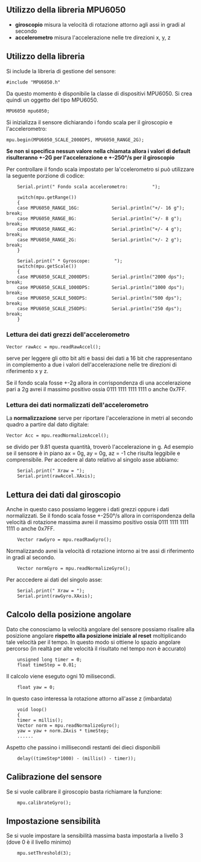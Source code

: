 

## Utilizzo della libreria MPU6050

- **giroscopio**  misura la velocità di rotazione attorno agli assi in gradi al secondo
- **accelerometro**  misura l'accelerazione nelle tre direzioni x, y, z 

## Utilizzo della libreria

Si include la libreria di gestione del sensore:

    #include "MPU6050.h"

Da questo momento è disponibile la classe di dispositivi MPU6050. Si crea quindi un oggetto del tipo MPU6050.

    MPU6050 mpu6050;

Si inizializza il sensore dichiarando i fondo scala per il giroscopio e l'accelerometro:

    mpu.begin(MPU6050_SCALE_2000DPS, MPU6050_RANGE_2G);

**Se non si specifica nessun valore nella chiamata allora i valori di default risulteranno +-2G per l'accelerazione e +-250°/s per il giroscopio**

Per controllare il fondo scala impostato per la'ccelerometro si può utilizzare la seguente porzione di codice:
        
        Serial.print(" Fondo scala accelerometro:         ");
        
        switch(mpu.getRange())
        {
        case MPU6050_RANGE_16G:            Serial.println("+/- 16 g"); break;
        case MPU6050_RANGE_8G:             Serial.println("+/- 8 g"); break;
        case MPU6050_RANGE_4G:             Serial.println("+/- 4 g"); break;
        case MPU6050_RANGE_2G:             Serial.println("+/- 2 g"); break;
        }  
        
        Serial.print(" * Gyroscope:         ");
        switch(mpu.getScale())
        {
        case MPU6050_SCALE_2000DPS:        Serial.println("2000 dps"); break;
        case MPU6050_SCALE_1000DPS:        Serial.println("1000 dps"); break;
        case MPU6050_SCALE_500DPS:         Serial.println("500 dps"); break;
        case MPU6050_SCALE_250DPS:         Serial.println("250 dps"); break;
        } 

### Lettura dei **dati grezzi** dell'accelerometro

    Vector rawAcc = mpu.readRawAccel(); 

serve per leggere gli otto bit alti e bassi dei dati a 16 bit che rappresentano in complemento a due i valori dell'accelerazione nelle tre direzioni di riferimento x y z. 

Se il fondo scala fosse +-2g allora in corrispondenza di una accelerazione pari a 2g avrei il massimo positivo ossia 0111 1111 1111 1111 o anche 0x7FF.

### Lettura dei **dati normalizzati** dell'accelerometro

La **normalizzazione** serve per riportare l'accelerazione in metri al secondo quadro a partire dal dato digitale:

    Vector Acc = mpu.readNormalizeAccel();

se divido per 9.81 questa quantità, troverò l'accelerazione in g. Ad esempio se il sensore è in piano ax = 0g, ay = 0g, az = -1 che risulta leggibile e comprensibile. Per accedere al dato relativo al singolo asse abbiamo:

        Serial.print(" Xraw = ");
        Serial.print(rawAccel.XAxis);

## Lettura dei dati dal giroscopio

Anche in questo caso possiamo leggere i dati grezzi oppure i dati normalizzati. Se il fondo scala fosse +-250°/s allora in corrispondenza della velocità di rotazione massima avrei il massimo positivo ossia 0111 1111 1111 1111 o anche 0x7FF.


        Vector rawGyro = mpu.readRawGyro();
        
Normalizzando avrei la velocità di rotazione intorno ai tre assi di riferimento in gradi al secondo.

        Vector normGyro = mpu.readNormalizeGyro();
        
 Per acccedere ai dati del singolo asse:
 
        Serial.print(" Xraw = ");
        Serial.print(rawGyro.XAxis);
        
        
## Calcolo della posizione angolare 

Dato che conosciamo la velocità angolare del sensore possiamo risalire alla posizione angolare **rispetto alla posizione iniziale al reset** moltiplicando tale velocità per il tempo. In questo modo si ottiene lo spazio angolare percorso (in realtà per alte velocità il risultato nel tempo non è accurato)

        unsigned long timer = 0;
        float timeStep = 0.01; 
        
 Il calcolo viene eseguto ogni 10 milisecondi.

        float yaw = 0;
        
 In questo caso interessa la rotazione attorno all'asse z (imbardata)

        void loop()
        {
        timer = millis();
        Vector norm = mpu.readNormalizeGyro();
        yaw = yaw + norm.ZAxis * timeStep;
        ......


Aspetto che passino i millisecondi restanti dei dieci disponibili
  
        delay((timeStep*1000) - (millis() - timer));
 
        
## Calibrazione del sensore

Se si vuole calibrare il giroscopio basta richiamare la funzione:

        mpu.calibrateGyro(); 
        
 ## Impostazione sensibilità       
     
 Se si vuole impostare la sensibilità massima basta impostarla a livello 3 (dove 0 è il livello minimo)
 
        mpu.setThreshold(3);
 
